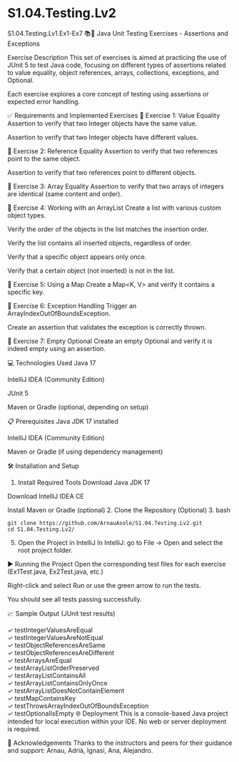 # S1.04.Testing.Lv2
S1.04.Testing.Lv1.Ex1-Ex7
📚🧪 Java Unit Testing Exercises - Assertions and Exceptions

Exercise Description
This set of exercises is aimed at practicing the use of JUnit 5 to test Java code, focusing on different types of assertions related to value equality, object references, arrays, collections, exceptions, and Optional.

Each exercise explores a core concept of testing using assertions or expected error handling.

✅ Requirements and Implemented Exercises
🔹 Exercise 1: Value Equality
Assertion to verify that two Integer objects have the same value.

Assertion to verify that two Integer objects have different values.

🔹 Exercise 2: Reference Equality
Assertion to verify that two references point to the same object.

Assertion to verify that two references point to different objects.

🔹 Exercise 3: Array Equality
Assertion to verify that two arrays of integers are identical (same content and order).

🔹 Exercise 4: Working with an ArrayList
Create a list with various custom object types.

Verify the order of the objects in the list matches the insertion order.

Verify the list contains all inserted objects, regardless of order.

Verify that a specific object appears only once.

Verify that a certain object (not inserted) is not in the list.

🔹 Exercise 5: Using a Map
Create a Map<K, V> and verify it contains a specific key.

🔹 Exercise 6: Exception Handling
Trigger an ArrayIndexOutOfBoundsException.

Create an assertion that validates the exception is correctly thrown.

🔹 Exercise 7: Empty Optional
Create an empty Optional and verify it is indeed empty using an assertion.

💻 Technologies Used
Java 17

IntelliJ IDEA (Community Edition)

JUnit 5

Maven or Gradle (optional, depending on setup)

📋 Prerequisites
Java JDK 17 installed

IntelliJ IDEA (Community Edition)

Maven or Gradle (if using dependency management)

🛠️ Installation and Setup
1. Install Required Tools
Download Java JDK 17

Download IntelliJ IDEA CE

Install Maven or Gradle (optional)
2. Clone the Repository (Optional)
3. bash
```
git clone https://github.com/ArnauAsole/S1.04.Testing.Lv2.git
cd S1.04.Testing.Lv2/
```

5. Open the Project in IntelliJ
In IntelliJ: go to File → Open and select the root project folder.

▶️ Running the Project
Open the corresponding test files for each exercise (Ex1Test.java, Ex2Test.java, etc.)

Right-click and select Run or use the green arrow to run the tests.

You should see all tests passing successfully.

📈 Sample Output (JUnit test results)

✓ testIntegerValuesAreEqual  
✓ testIntegerValuesAreNotEqual  
✓ testObjectReferencesAreSame  
✓ testObjectReferencesAreDifferent  
✓ testArraysAreEqual  
✓ testArrayListOrderPreserved  
✓ testArrayListContainsAll  
✓ testArrayListContainsOnlyOnce  
✓ testArrayListDoesNotContainElement  
✓ testMapContainsKey  
✓ testThrowsArrayIndexOutOfBoundsException  
✓ testOptionalIsEmpty
🌐 Deployment
This is a console-based Java project intended for local execution within your IDE. No web or server deployment is required.

🤝 Acknowledgements
Thanks to the instructors and peers for their guidance and support: Arnau, Adrià, Ignasi, Ana, Alejandro.
